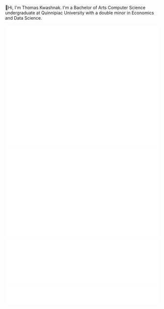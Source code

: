 <!-- - 👋 Hi, I’m Thomas Kwashnak, aka @LittleTealeaf
- I am currently a Computer Science major at Quinnipiac University with a double minor in Economics and Data Science.
- I love dungeons & dragons, martial arts, rubiks cubes, and learning!
 -->
 
 👋Hi, I'm Thomas Kwashnak. I'm a Bachelor of Arts Computer Science undergraduate at Quinnipiac University with a double minor in Economics and Data Science.

![](resources/default_metrics.svg)  
![](resources/habits_chart.svg)  
![](resources/language_analysis.svg)  
![](resources/code_snippet.svg)

<!--- <p align="center">
 
<a href="https://github.com/anuraghazra/github-readme-stats">
  <img align="center" src="https://github-readme-stats.vercel.app/api/top-langs/?username=LittleTealeaf&layout=compact&title_color=fff&text_color=fff&bg_color=0D1117&hide=HTML" />
</a>
<a href="https://github.com/anuraghazra/github-readme-stats">
  <img align="center" src="https://github-readme-stats.vercel.app/api?username=LittleTealeaf&title_color=fff&text_color=fff&icon_color=F7DF1E&bg_color=0D1117&show_icons=true" />
</a>
 </p> 

*Note, HTML is not listed as it is over-represented via javadocs. Additionally, some languages are in my repositories, however since I did not write them, I do not know them as well* --->
